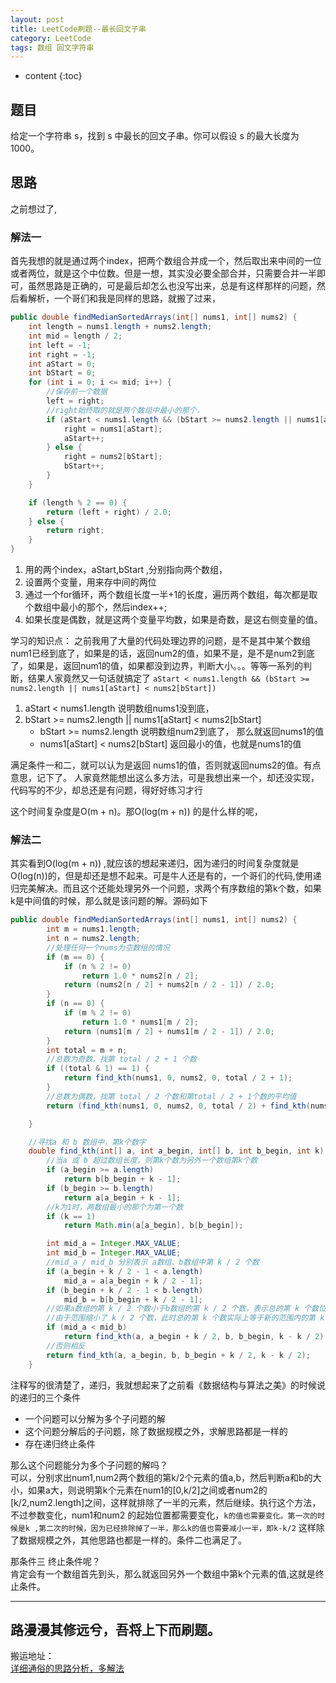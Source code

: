 ```yaml
---
layout: post
title: LeetCode刷题--最长回文子串
category: LeetCode
tags: 数组 回文字符串
---
```

* content
{:toc}

## 题目
给定一个字符串 s，找到 s 中最长的回文子串。你可以假设 s 的最大长度为 1000。

## 思路
之前想过了,
### 解法一
首先我想的就是通过两个index，把两个数组合并成一个，然后取出来中间的一位或者两位，就是这个中位数。但是一想，其实没必要全部合并，只需要合并一半即可，虽然思路是正确的，可是最后却怎么也没写出来，总是有这样那样的问题，然后看解析，一个哥们和我是同样的思路，就搬了过来，
```java
public double findMedianSortedArrays(int[] nums1, int[] nums2) {
    int length = nums1.length + nums2.length;
    int mid = length / 2;
    int left = -1;
    int right = -1;
    int aStart = 0;
    int bStart = 0;
    for (int i = 0; i <= mid; i++) {
        //保存前一个数据
        left = right;
        //right始终取的就是两个数组中最小的那个，
        if (aStart < nums1.length && (bStart >= nums2.length || nums1[aStart] < nums2[bStart])) {
            right = nums1[aStart];
            aStart++;
        } else {
            right = nums2[bStart];
            bStart++;
        }
    }

    if (length % 2 == 0) {
        return (left + right) / 2.0;
    } else {
        return right;
    }
}
```
1. 用的两个index，aStart,bStart ,分别指向两个数组，
2. 设置两个变量，用来存中间的两位
3. 通过一个for循环，两个数组长度一半+1的长度，遍历两个数组，每次都是取个数组中最小的那个，然后index++;
4. 如果长度是偶数，就是这两个变量平均数，如果是奇数，是这右侧变量的值。

学习的知识点：
之前我用了大量的代码处理边界的问题，是不是其中某个数组num1已经到底了，如果是的话，返回num2的值，如果不是，是不是num2到底了，如果是，返回num1的值，如果都没到边界，判断大小。。。等等一系列的判断，结果人家竟然又一句话就搞定了
`aStart < nums1.length && (bStart >= nums2.length || nums1[aStart] < nums2[bStart])`
1. aStart < nums1.length 说明数组nums1没到底，
2. bStart >= nums2.length || nums1[aStart] < nums2[bStart]
    * bStart >= nums2.length 说明数组num2到底了， 那么就返回nums1的值
    * nums1[aStart] < nums2[bStart] 返回最小的值，也就是nums1的值   

满足条件一和二，就可以认为是返回 nums1的值，否则就返回nums2的值。有点意思，记下了。
人家竟然能想出这么多方法，可是我想出来一个，却还没实现，代码写的不少，却总还是有问题，得好好练习才行   

这个时间复杂度是O(m + n)。那O(log(m + n)) 的是什么样的呢，
### 解法二
其实看到O(log(m + n)) ,就应该的想起来递归，因为递归的时间复杂度就是O(log(n))的，但是却还是想不起来。可是牛人还是有的，一个哥们的代码,使用递归完美解决。而且这个还能处理另外一个问题，求两个有序数组的第k个数，如果k是中间值的时候，那么就是该问题的解。源码如下
```java
public double findMedianSortedArrays(int[] nums1, int[] nums2) {
        int m = nums1.length;
        int n = nums2.length;
        //处理任何一个nums为空数组的情况
        if (m == 0) {
            if (n % 2 != 0)
                return 1.0 * nums2[n / 2];
            return (nums2[n / 2] + nums2[n / 2 - 1]) / 2.0;
        }
        if (n == 0) {
            if (m % 2 != 0)
                return 1.0 * nums1[m / 2];
            return (nums1[m / 2] + nums1[m / 2 - 1]) / 2.0;
        }
        int total = m + n;
        //总数为奇数，找第 total / 2 + 1 个数
        if ((total & 1) == 1) {
            return find_kth(nums1, 0, nums2, 0, total / 2 + 1);
        }
        //总数为偶数，找第 total / 2 个数和第total / 2 + 1个数的平均值
        return (find_kth(nums1, 0, nums2, 0, total / 2) + find_kth(nums1, 0, nums2, 0, total / 2 + 1)) / 2.0;

    }

    //寻找a 和 b 数组中，第k个数字
    double find_kth(int[] a, int a_begin, int[] b, int b_begin, int k) {
        //当a 或 b 超过数组长度，则第k个数为另外一个数组第k个数
        if (a_begin >= a.length)
            return b[b_begin + k - 1];
        if (b_begin >= b.length)
            return a[a_begin + k - 1];
        //k为1时，两数组最小的那个为第一个数
        if (k == 1)
            return Math.min(a[a_begin], b[b_begin]);

        int mid_a = Integer.MAX_VALUE;
        int mid_b = Integer.MAX_VALUE;
        //mid_a / mid_b 分别表示 a数组、b数组中第 k / 2 个数
        if (a_begin + k / 2 - 1 < a.length)
            mid_a = a[a_begin + k / 2 - 1];
        if (b_begin + k / 2 - 1 < b.length)
            mid_b = b[b_begin + k / 2 - 1];
        //如果a数组的第 k / 2 个数小于b数组的第 k / 2 个数，表示总的第 k 个数位于 a的第k / 2个数的后半段，或者是b的第 k / 2个数的前半段
        //由于范围缩小了 k / 2 个数，此时总的第 k 个数实际上等于新的范围内的第 k - k / 2个数，依次递归
        if (mid_a < mid_b)
            return find_kth(a, a_begin + k / 2, b, b_begin, k - k / 2);
        //否则相反
        return find_kth(a, a_begin, b, b_begin + k / 2, k - k / 2);
    }
```

注释写的很清楚了，递归，我就想起来了之前看《数据结构与算法之美》的时候说的递归的三个条件
* 一个问题可以分解为多个子问题的解
* 这个问题分解后的子问题，除了数据规模之外，求解思路都是一样的
* 存在递归终止条件

那么这个问题能分为多个子问题的解吗？   
可以，分别求出num1,num2两个数组的第k/2个元素的值a,b，然后判断a和b的大小，如果a大，则说明第k个元素在num1的[0,k/2]之间或者num2的[k/2,num2.length]之间，这样就排除了一半的元素，然后继续。执行这个方法，不过参数变化，num1和num2 的起始位置都需要变化，`k的值也需要变化。第一次的时候是k ,第二次的时候，因为已经排除掉了一半，那么k的值也需要减小一半，即k-k/2`  这样除了数据规模之外，其他思路也都是一样的。条件二也满足了。

那条件三 终止条件呢？     
肯定会有一个数组首先到头，那么就返回另外一个数组中第k个元素的值,这就是终止条件。

---
路漫漫其修远兮，吾将上下而刷题。   
---
搬运地址：   
[详细通俗的思路分析，多解法](https://leetcode-cn.com/problems/longest-palindromic-substring/solution/xiang-xi-tong-su-de-si-lu-fen-xi-duo-jie-fa-bao-gu/)   
